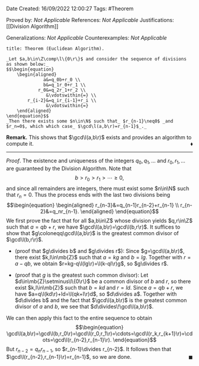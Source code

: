 <div class="topSpace"></div>

Date Created: 16/09/2022 12:00:27
Tags: #Theorem

Proved by: _Not Applicable_
References: _Not Applicable_
Justifications: [[Division Algorithm]]

Generalizations: _Not Applicable_
Counterexamples: _Not Applicable_

``` ad-Theorem
title: Theorem (Euclidean Algorithm).

_Let $a,b\in\Z\comp\l\{0\r\}$ and consider the sequence of divisions as shown below:_
$$\begin{equation}
    \begin{aligned}
              a&=q_0b+r_0 \\
              b&=q_1r_0+r_1 \\
            r_0&=q_2r_1+r_2 \\
               &\vdotswithin{=} \\
        r_{i-2}&=q_ir_{i-1}+r_i \\
               &\vdotswithin{=}
    \end{aligned}
\end{equation}$$
_Then there exists some $n\in\N$ such that_ $r_{n-1}\neq0$ _and $r_n=0$, which which case_ $\gcd\l(a,b\r)=r_{n-1}$_._

```

**Remark.** This shows that $\gcd\l(a,b\r)$ exists and provides an algorithm to compute it.<span style="float:right;">$\blacklozenge$</span>

---

_Proof_. The existence and uniqueness of the integers $q_0,q_1,\dots$ and $r_0,r_1,\dots$ are guaranteed by the Division Algorithm. Note that
$$\begin{equation}
    b>r_0>r_1>\cdots\geq0,
\end{equation}$$
and since all remainders are integers, there must exist some $n\in\N$ such that $r_n=0$. Thus the process ends with the last two divisions being
$$\begin{equation}
    \begin{aligned}
        r_{n-3}&=q_{n-1}r_{n-2}+r_{n-1} \\
        r_{n-2}&=q_nr_{n-1}.
    \end{aligned}
\end{equation}$$
We first prove the fact that for all $a,b\in\Z$ whose division yields $q,r\in\Z$ such that $a=qb+r$, we have $\gcd\l(a,b\r)=\gcd\l(b,r\r)$. It suffices to show that $g\coloneqq\gcd\l(a,b\r)$ is the greatest common divisor of $\gcd\l(b,r\r)$.
* (proof that $g\divides b$ and $g\divides r$): Since $g=\gcd\l(a,b\r)$, there exist $k,l\in\mb{Z}$ such that $a=kg$ and $b=lg$. Together with $r=a-qb$, we obtain $r=kg-q\l(lg\r)=\l(k-ql\r)g$, so $g\divides r$.

* (proof that $g$ is the greatest such common divisor): Let $d\in\mb{Z}\setminus\l\{0\r\}$ be a common divisor of $b$ and $r$, so there exist $k,l\in\mb{Z}$ such that $b=kd$ and $r=ld$. Since $a=qb+r$, we have $a=q\l(kd\r)+ld=\l(qk+l\r)d$, so $d\divides a$. Together with $d\divides b$ and the fact that $\gcd\l(a,b\r)$ is the greatest common divisor of $a$ and $b$, we see that $d\divides\!\gcd\l(a,b\r)$.

We can then apply this fact to the entire sequence to obtain
$$\begin{equation}
    \gcd\l(a,b\r)=\gcd\l(b,r_0\r)=\gcd\l(r_0,r_1\r)=\cdots=\gcd\l(r_k,r_{k+1}\r)=\cdots=\gcd\l(r_{n-2},r_{n-1}\r).
\end{equation}$$
But $r_{n-2}=q_nr_{n-1}$, so $r_{n-1}\divides r_{n-2}$. It follows then that $\gcd\l(r_{n-2},r_{n-1}\r)=r_{n-1}$, so we are done.<span style="float:right;">$\blacksquare$</span>
